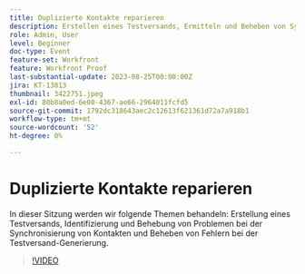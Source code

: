 ```yaml
---
title: Duplizierte Kontakte reparieren
description: Erstellen eines Testversands, Ermitteln und Beheben von Synchronisierungsproblemen bei Kontakten und Beheben von Fehlern bei der Testversand-Generierung.
role: Admin, User
level: Beginner
doc-type: Event
feature-set: Workfront
feature: Workfront Proof
last-substantial-update: 2023-08-25T00:00:00Z
jira: KT-13813
thumbnail: 3422751.jpeg
exl-id: 80b8a0ed-6e00-4367-ae66-2964011fcfd5
source-git-commit: 1792dc318643aec2c12613f621361d72a7a918b1
workflow-type: tm+mt
source-wordcount: '52'
ht-degree: 0%

---
```


# Duplizierte Kontakte reparieren

In dieser Sitzung werden wir folgende Themen behandeln: Erstellung eines Testversands, Identifizierung und Behebung von Problemen bei der Synchronisierung von Kontakten und Beheben von Fehlern bei der Testversand-Generierung.

>[!VIDEO](https://video.tv.adobe.com/v/3422751/?learn=on)
